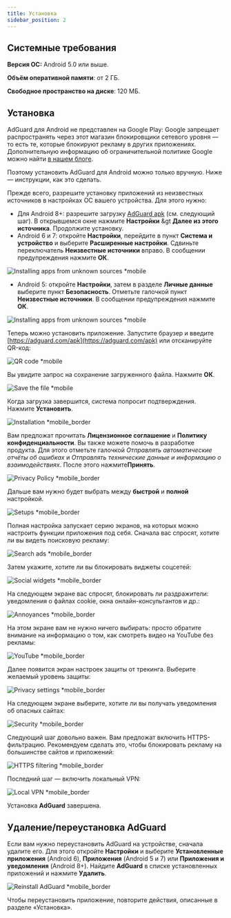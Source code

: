 ```yaml
---
title: Установка
sidebar_position: 2
---
```


## Системные требования

**Версия ОС:** Android 5.0 или выше.

**Объём оперативной памяти**: от 2 ГБ.

**Свободное пространство на диске**: 120 МБ.

## Установка
AdGuard для Android не представлен на Google Play: Google запрещает распространять через этот магазин блокировщики сетевого уровня — то есть те, которые блокируют рекламу в других приложениях. Дополнительную информацию об ограничительной политике Google можно найти [ в нашем блоге](https://blog.adguard.com/en/google-removes-adguard-android-app-google-play/).

Поэтому установить AdGuard для Android можно только вручную. Ниже — инструкции, как это сделать.

Прежде всего, разрешите установку приложений из неизвестных источников в настройках ОС вашего устройства. Для этого нужно:

* Для Android 8+: разрешите загрузку [AdGuard apk](https://adguard.com/ru/adguard-android/overview.html) (см. следующий шаг). В открывшемся окне нажмите **Настройки** &gt **Далее из этого источника**. Продолжите установку.
* Android 6 и 7: откройте **Настройки**, перейдите в пункт **Система и устройство** и выберите **Расширенные настройки**. Сдвиньте переключатель **Неизвестные источники** вправо. В сообщении предупреждения нажмите **ОК**.

![Installing apps from unknown sources *mobile](https://cdn.adtidy.org/content/kb/ad_blocker/android/installation/unknown_sources1.png)

* Android 5: откройте **Настройки**, затем в разделе **Личные данные** выберите пункт **Безопасность**. Отметьте галочкой пункт **Неизвестные источники**. В сообщении предупреждения нажмите **ОК**.

![Installing apps from unknown sources *mobile](https://cdn.adtidy.org/content/kb/ad_blocker/android/installation/unknown_sources2.png)

Теперь можно установить приложение. Запустите браузер и введите [https://adguard.com/apk](https://adguard.com/apk) или отсканируйте QR-код:

![QR code *mobile](https://cdn.adtidy.org/content/kb/ad_blocker/android/installation/qr.png)

Вы увидите запрос на сохранение загруженного файла. Нажмите **ОК**.

![Save the file *mobile](https://cdn.adtidy.org/content/kb/ad_blocker/android/installation/save_the_file.png)

Когда загрузка завершится, система попросит подтверждения. Нажмите **Установить**.

![Installation *mobile_border](https://cdn.adtidy.org/content/kb/ad_blocker/android/installation/1.png)

Вам предложат прочитать **Лицензионное соглашение** и **Политику конфиденциальности**. Вы также можете помочь в разработке продукта. Для этого отметьте галочкой *Отправлять автоматические отчёты об ошибках* и *Отправлять технические данные и информацию о взаимодействиях*. После этого нажмите**Принять**.

![Privacy Policy *mobile_border](https://cdn.adtidy.org/content/kb/ad_blocker/android/installation/2.png)

Дальше вам нужно будет выбрать между **быстрой** и **полной** настройкой.

![Setups *mobile_border](https://cdn.adtidy.org/content/kb/ad_blocker/android/installation/3.png)

Полная настройка запускает серию экранов, на которых можно настроить функции приложения под себя. Сначала вас спросят, хотите ли вы видеть поисковую рекламу:

![Search ads *mobile_border](https://cdn.adtidy.org/content/kb/ad_blocker/android/installation/5.png)

Затем укажите, хотите ли вы блокировать виджеты соцсетей:

![Social widgets *mobile_border](https://cdn.adtidy.org/content/kb/ad_blocker/android/installation/6.png)

На следующем экране вас спросят, блокировать ли раздражители: уведомления о файлах cookie, окна онлайн-консультантов и др.:

![Annoyances *mobile_border](https://cdn.adtidy.org/content/kb/ad_blocker/android/installation/7.png)

На этом экране вам не нужно ничего выбирать: просто обратите внимание на информацию о том, как смотреть видео на YouTube без рекламы:

![YouTube *mobile_border](https://cdn.adtidy.org/content/kb/ad_blocker/android/installation/youtube.jpg)

Далее появится экран настроек защиты от трекинга. Выберите желаемый уровень защиты:

![Privacy settings *mobile_border](https://cdn.adtidy.org/content/kb/ad_blocker/android/installation/8.png)

На следующем экране выберите, хотите ли вы получать уведомления об опасных сайтах:

![Security *mobile_border](https://cdn.adtidy.org/content/kb/ad_blocker/android/installation/9.png)

Следующий шаг довольно важен. Вам предложат включить HTTPS-фильтрацию. Рекомендуем сделать это, чтобы блокировать рекламу на большинстве сайтов и приложений:

![HTTPS filtering *mobile_border](https://cdn.adtidy.org/content/kb/ad_blocker/android/installation/10.png)

Последний шаг — включить локальный VPN:

![Local VPN *mobile_border](https://cdn.adtidy.org/content/kb/ad_blocker/android/installation/11.png)

Установка **AdGuard** завершена.

## Удаление/переустановка AdGuard

Если вам нужно переустановить AdGuard на устройстве, сначала удалите его. Для этого откройте **Настройки** и выберите **Установленные приложения** (Android 6), **Приложения** (Android 5 и 7) или **Приложения и уведомления** (Android 8+). Найдите **AdGuard** в списке установленных приложений и нажмите **Удалить**.

![Reinstall AdGuard *mobile_border](https://cdn.adtidy.org/content/kb/ad_blocker/android/installation/12.png)

Чтобы переустановить приложение, повторите действия, описанные в разделе «Установка».